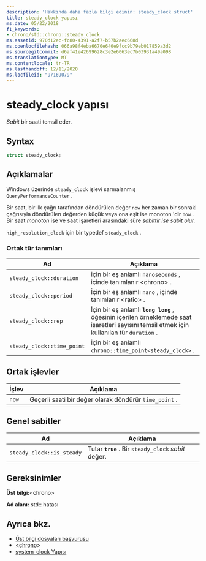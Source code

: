 ```yaml
---
description: 'Hakkında daha fazla bilgi edinin: steady_clock struct'
title: steady_clock yapısı
ms.date: 05/22/2018
f1_keywords:
- chrono/std::chrono::steady_clock
ms.assetid: 970d12ec-fc80-4391-a2f7-b57b2aec668d
ms.openlocfilehash: 066a98f4eba6670e640e9fcc9b79eb017859a3d2
ms.sourcegitcommit: d6af41e42699628c3e2e6063ec7b03931a49a098
ms.translationtype: MT
ms.contentlocale: tr-TR
ms.lasthandoff: 12/11/2020
ms.locfileid: "97169079"
---
```

# <a name="steady_clock-struct"></a>steady_clock yapısı

*Sabit* bir saati temsil eder.

## <a name="syntax"></a>Syntax

```cpp
struct steady_clock;
```

## <a name="remarks"></a>Açıklamalar

Windows üzerinde `steady_clock` işlevi sarmalanmış `QueryPerformanceCounter` .

Bir saat,  bir ilk çağrı tarafından döndürülen değer `now` her zaman bir sonraki çağrısıyla döndürülen değerden küçük veya ona eşit ise monoton 'dir `now` . Bir saat *monoton* ise ve saat işaretleri arasındaki süre *sabittir ise sabit olur.*

`high_resolution_clock` için bir typedef `steady_clock` .

### <a name="public-typedefs"></a>Ortak tür tanımları

|Ad|Açıklama|
|----------|-----------------|
|`steady_clock::duration`|İçin bir eş anlamlı `nanoseconds` , içinde tanımlanır \<chrono> .|
|`steady_clock::period`|İçin bir eş anlamlı `nano` , içinde tanımlanır \<ratio> .|
|`steady_clock::rep`|İçin bir eş anlamlı **`long long`** , öğesinin içerilen örneklemede saat işaretleri sayısını temsil etmek için kullanılan tür `duration` .|
|`steady_clock::time_point`|İçin bir eş anlamlı `chrono::time_point<steady_clock>` .|

## <a name="public-functions"></a>Ortak işlevler

|İşlev|Açıklama|
|--------------|-----------------|
|`now`|Geçerli saati bir değer olarak döndürür `time_point` .|

## <a name="public-constants"></a>Genel sabitler

|Ad|Açıklama|
|----------|-----------------|
|`steady_clock::is_steady`|Tutar **`true`** . Bir `steady_clock` *sabit* değer.|

## <a name="requirements"></a>Gereksinimler

**Üst bilgi:**\<chrono>

**Ad alanı:** std:: hatası

## <a name="see-also"></a>Ayrıca bkz.

- [Üst bilgi dosyaları başvurusu](../standard-library/cpp-standard-library-header-files.md)
- [\<chrono>](../standard-library/chrono.md)
- [system_clock Yapısı](../standard-library/system-clock-structure.md)
